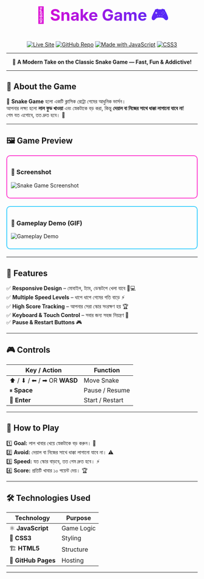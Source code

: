 <div align="center">

<h1 style="background: linear-gradient(90deg, #ff00cc, #3333ff); -webkit-background-clip: text; color: transparent; font-size: 3em;">
🐍 Snake Game 🎮
</h1>

[![Live Site](https://img.shields.io/badge/🌍_Play_Now-Click_Here-ff69b4?style=for-the-badge)](https://akashpk41.github.io/project-cobra/)
[![GitHub Repo](https://img.shields.io/badge/💻_Source_Code-GitHub-blue?style=for-the-badge)](https://github.com/akashpk41/project-cobra)
[![Made with JavaScript](https://img.shields.io/badge/Made_with-JavaScript-yellow?style=for-the-badge&logo=javascript)](https://developer.mozilla.org/en-US/docs/Web/JavaScript)
[![CSS3](https://img.shields.io/badge/Style-CSS3-blue?style=for-the-badge&logo=css3)](https://developer.mozilla.org/en-US/docs/Web/CSS)

---

🎯 **A Modern Take on the Classic Snake Game — Fast, Fun & Addictive!**

</div>

---

## 📖 About the Game

🐍 **Snake Game** হলো একটি ক্লাসিক রেট্রো গেমের আধুনিক ভার্সন।  
আপনার লক্ষ্য হলো **লাল ফুড খাওয়া** এবং স্নেকটাকে বড় করা, কিন্তু **দেয়াল বা নিজের সাথে ধাক্কা লাগানো যাবে না**!  
গেম যত এগোবে, তত দ্রুত হবে। 🚀

---

## 🖼️ Game Preview

<div style="border: 2px solid #ff33cc; border-radius: 10px; padding: 10px; margin-bottom: 20px;">
  
### 📸 Screenshot  
![Snake Game Screenshot](https://i.ibb.co.com/ymK85V8L/screencapture-akashpk41-github-io-project-cobra-2025-08-15-22-58-32.png)

</div>

<div style="border: 2px solid #33ccff; border-radius: 10px; padding: 10px; margin-bottom: 20px;">
  
### 🎥 Gameplay Demo (GIF)  
![Gameplay Demo](https://i.ibb.co.com/fGZ6j4Hn/Screenshot-183.png)

</div>

---

## 🌟 Features

✅ **Responsive Design** – মোবাইল, ট্যাব, ডেস্কটপে খেলা যাবে 📱💻  
✅ **Multiple Speed Levels** – ধাপে ধাপে গেমের গতি বাড়ে ⚡  
✅ **High Score Tracking** – আপনার সেরা স্কোর সংরক্ষণ হয় 🏆  
✅ **Keyboard & Touch Control** – সবার জন্য সহজ নিয়ন্ত্রণ 🎯  
✅ **Pause & Restart Buttons** 🎮  

---

## 🎮 Controls

| Key / Action | Function |
|--------------|----------|
| ⬆ / ⬇ / ⬅ / ➡ OR **WASD** | Move Snake |
| ⏸ **Space** | Pause / Resume |
| 🔄 **Enter** | Start / Restart |

---

## 📝 How to Play

1️⃣ **Goal:** লাল খাবার খেয়ে স্নেকটাকে বড় করুন। 🍎  
2️⃣ **Avoid:** দেয়াল বা নিজের সাথে ধাক্কা লাগানো যাবে না। ⚠️  
3️⃣ **Speed:** যত স্কোর বাড়বে, তত গেম দ্রুত হবে। ⚡  
4️⃣ **Score:** প্রতিটি খাবার ১০ পয়েন্ট দেয়। 🏆  

---

## 🛠️ Technologies Used

| Technology | Purpose |
|------------|---------|
| ⚛️ **JavaScript** | Game Logic |
| 🎨 **CSS3** | Styling |
| 🏗 **HTML5** | Structure |
| 🚀 **GitHub Pages** | Hosting |

---
